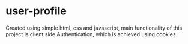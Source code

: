 # user-profile
Created using simple html, css and javascript, main functionality of this project is client side Authentication, which is achieved using cookies.
